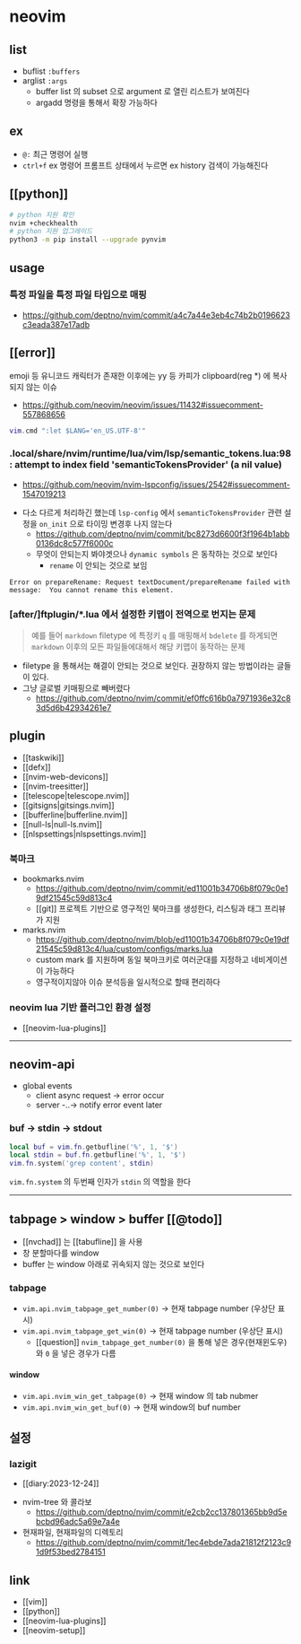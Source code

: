 # neovim

## list
- buflist `:buffers`
- arglist `:args`
  - buffer list 의 subset 으로 argument 로 열린 리스트가 보여진다
  - argadd 명령을 통해서 확장 가능하다

## ex
- `@:` 최근 명령어 실행
- `ctrl+f` ex 명령어 프롬프트 상태에서 누르면 ex history 검색이 가능해진다

## [[python]]
```sh
# python 지원 확인
nvim +checkhealth
# python 지원 업그레이드
python3 -m pip install --upgrade pynvim
```

## usage
### 특정 파일을 특정 파일 타입으로 매핑
+ https://github.com/deptno/nvim/commit/a4c7a44e3eb4c74b2b0196623c3eada387e17adb

## [[error]]
emoji 등 유니코드 캐릭터가 존재한 이후에는 yy 등 카피가 clipboard(reg *) 에 복사되지 않는 이슈

- https://github.com/neovim/neovim/issues/11432#issuecomment-557868656
```lua
vim.cmd ":let $LANG='en_US.UTF-8'"
```

### .local/share/nvim/runtime/lua/vim/lsp/semantic_tokens.lua:98: attempt to index field 'semanticTokensProvider' (a nil value)
+ https://github.com/neovim/nvim-lspconfig/issues/2542#issuecomment-1547019213
- 다소 다르게 처리하긴 했는데 `lsp-config` 에서 `semanticTokensProvider` 관련 설정을 `on_init` 으로 타이밍 변경후 나지 않는다
  + https://github.com/deptno/nvim/commit/bc8273d6600f3f1964b1abb0136dc8c577f6000c
  - 무엇이 안되는지 봐야겟으나 `dynamic symbols` 은 동작하는 것으로 보인다
    - `rename` 이 안되는 것으로 보임
```vim 
Error on prepareRename: Request textDocument/prepareRename failed with message:  You cannot rename this element. 
```

### [after/]ftplugin/*.lua 에서 설정한 키맵이 전역으로 번지는 문제
> 예를 들어 `markdown` filetype 에 특정키 `q` 를 매핑해서 `bdelete` 를 하게되면 `markdown` 이후의 모든 파일들에대해서 해당 키맵이 동작하는 문제
- filetype 을 통해서는 해결이 안되는 것으로 보인다. 권장하지 않는 방법이라는 글들이 있다.
- 그냥 글로벌 키매핑으로 빼버렸다
  + https://github.com/deptno/nvim/commit/ef0ffc616b0a7971936e32c83d5d6b42934261e7

## plugin
- [[taskwiki]]
- [[defx]]
- [[nvim-web-devicons]]
- [[nvim-treesitter]]
- [[telescope|telescope.nvim]]
- [[gitsigns|gitsings.nvim]]
- [[bufferline|bufferline.nvim]]
- [[null-ls|null-ls.nvim]]
- [[nlspsettings|nlspsettings.nvim]]

### 북마크
- bookmarks.nvim
  + https://github.com/deptno/nvim/commit/ed11001b34706b8f079c0e19df21545c59d813c4
  - [[git]] 프로젝트 기반으로 영구적인 북마크를 생성한다, 리스팅과 태그 프리뷰가 지원
- marks.nvim
  + https://github.com/deptno/nvim/blob/ed11001b34706b8f079c0e19df21545c59d813c4/lua/custom/configs/marks.lua
  - custom mark 를 지원하며 동일 북마크키로 여러군대를 지정하고 네비게이션이 가능하다
  - 영구적이지않아 이슈 분석등을 일시적으로 할때 편리하다

### neovim lua 기반 플러그인 환경 설정
- [[neovim-lua-plugins]]

---

## neovim-api
- global events
  - client async request -> error occur 
  - server -..-> notify error event later

### buf -> stdin -> stdout
```lua
local buf = vim.fn.getbufline('%', 1, '$')
local stdin = buf.fn.getbufline('%', 1, '$')
vim.fn.system('grep content', stdin)
```
`vim.fn.system` 의 두번째 인자가 `stdin` 의 역할을 한다

---
## tabpage > window > buffer [[@todo]]
- [[nvchad]] 는 [[tabufline]] 을 사용
- 창 분할마다를 window
- buffer 는 window 아래로 귀속되지 않는 것으로 보인다
### tabpage
- `vim.api.nvim_tabpage_get_number(0)` -> 현재 tabpage number (우상단 표시)
- `vim.api.nvim_tabpage_get_win(0)` -> 현재 tabpage number (우상단 표시)
  - [[question]] `nvim_tabpage_get_number(0)` 을 통해 넣은 경우(현재윈도우)와 `0` 을 넣은 경우가 다름
#### window
- `vim.api.nvim_win_get_tabpage(0)` -> 현재 window 의 tab nubmer
- `vim.api.nvim_win_get_buf(0)` -> 현재 window의 buf number

## 설정
### lazigit
+ [[diary:2023-12-24]]
- nvim-tree 와 콜라보
  + https://github.com/deptno/nvim/commit/e2cb2cc137801365bb9d5ebcbd96adc5a69e7a4e
- 현재파일,  현재파일의 디렉토리
  + https://github.com/deptno/nvim/commit/1ec4ebde7ada21812f2123c91d9f53bed2784151

## link
- [[vim]]
- [[python]]
- [[neovim-lua-plugins]]
- [[neovim-setup]]
